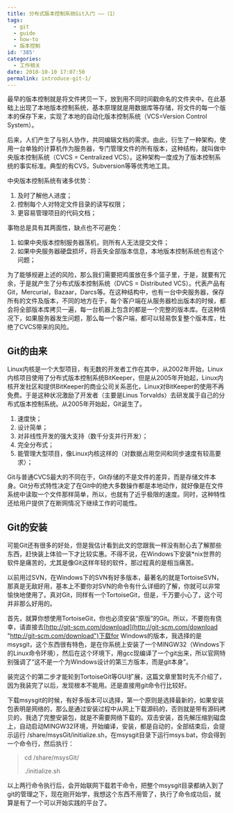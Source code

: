 ```yaml
---
title: 分布式版本控制系统Git入门 ——（1）
tags:
  - git
  - guide
  - how-to
  - 版本控制
id: '385'
categories:
  - 工作相关
date: 2010-10-10 17:07:50
permalink: introduce-git-1/
---
```


最早的版本控制就是将文件拷贝一下，放到用不同时间戳命名的文件夹中。在此基础上出现了本地版本控制系统，基本原理就是用数据库等存储，将文件的每一个版本的保存下来，实现了本地的自动化版本控制系统（VCS=Version Control System）。

后来，人们产生了与别人协作，共同编辑文档的需求。由此，衍生了一种架构，使用一台单独的计算机作为服务器，专门管理文件的所有版本，这种结构，就叫做中央版本控制系统（CVCS = Centralized VCS）。这种架构一度成为了版本控制系统的事实标准。典型的有CVS，Subversion等等优秀地工具。

中央版本控制系统有诸多优势：

1.  及时了解他人进度；
2.  控制每个人对特定文件目录的读写权限；
3.  更容易管理项目的代码文档；

事物总是具有其两面性，缺点也不可避免：

1.  如果中央版本控制服务器荡机，则所有人无法提交文件；
2.  如果中央服务器硬盘损坏，将丢失全部版本信息，本地版本控制系统也有这个问题；

为了能够规避上述的风险，那么我们需要把鸡蛋放在多个篮子里，于是，就要有冗余，于是就产生了分布式版本控制系统（DVCS = Distributed VCS）。代表产品有Git，Mercurial，Bazaar，Darcs等。在这种结构中，也有一台中央服务器，保存所有的文件及版本，不同的地方在于，每个客户端在从服务器检出版本的时候，都会将全部版本库拷贝一遍，每一台机器上包含的都是一个完整的版本库。在这种情况下，如果服务器发生问题，那么每一个客户端，都可以轻易恢复整个版本库，杜绝了CVCS带来的风险。

## Git的由来

Linux内核是一个大型项目，有无数的开发者工作在其中，从2002年开始，Linux内核项目使用了分布式版本控制系统BitKeeper，但是从2005年开始起，Linux内核开发社区和提供BitKeeper的商业公司关系恶化，Linux对BitKeeper的使用不再免费。于是这种状况激励了开发者（主要是Linus Torvalds）去研发属于自己的分布式版本控制系统。从2005年开始起，Git诞生了。

1.  速度快；
2.  设计简单；
3.  对非线性开发的强大支持（数千分支并行开发）；
4.  完全分布式；
5.  能管理大型项目，像Linux内核这样的（对数据占用空间和同步速度有较高要求）；

Git与普通CVCS最大的不同在于，Git存储的不是文件的差异，而是存储文件本身。Git分布式特性决定了在Git中的绝大多数操作都是本地动作，就好像是在文件系统中读取一个文件那样简单，所以，也就有了近乎极限的速度。同时，这种特性还给用户提供了在断网情况下继续工作的可能性。

## Git的安装

可能Git还有很多的好处，但是我估计看到此文的您跟我一样没有耐心去了解那些东西，赶快装上体验一下才比较实惠。不得不说，在Windows下安装*nix世界的软件是痛苦的，尤其是像Git这样年轻的软件，那过程真的是相当痛苦。

以前用过SVN，在Windows下的SVN有好多版本，最著名的就是TortoiseSVN，那真是无敌好用，基本上不要你对SVN的命令有什么详细的了解，你就可以非常愉快地使用了。真对Git，同样有一个TortoiseGit，但是，千万要小心了，这个可并非那么好用的。

首先，就算你想使用TortoiseGit，你也必须安装“原版”的Git。所以，不要抱有侥幸，请直接去[http://git-scm.com/download](http://git-scm.com/download "http://git-scm.com/download")下载for Windows的版本，我选择的是msysgit，这个东西很有特色，是在你系统上安装了一个MINGW32（Windows下的Linux命令环境），然后在这个环境下，用gcc现编译了一个git出来，所以官网特别强调了“这不是一个为Windows设计的第三方版本，而是git本身”。

装完这个的第二步才能轮到TortoiseGit等GUI扩展，这篇文章里暂时先不介绍了，因为我装完了以后，发现根本不能用。还是直接用git命令行比较好。

下载msysgit的时候，有好多版本可以选择，第一个原则是选择最新的，如果安装包表明是网络的，那么是通过安装过程中从网上下载源码的，否则就是带有源码拷贝的，我选了完整安装包，就是不需要网络下载的。双击安装，首先解压缩到磁盘上，自动启动MINGW32环境，开始编译，安装，都是自动的，全部结束后，会提示运行 /share/msysGit/initialize.sh，在msysgit目录下运行msys.bat，你会得到一个命令行，然后执行：

> cd /share/msysGit/
> 
> ./initialize.sh

以上两行命令执行后，会开始联网下载若干命令，把整个msysgit目录都纳入到了git的管理之下，现在刚开始学，我想这个东西不用管了，执行了命令成功后，就算是有了一个可以开始实践的平台了。